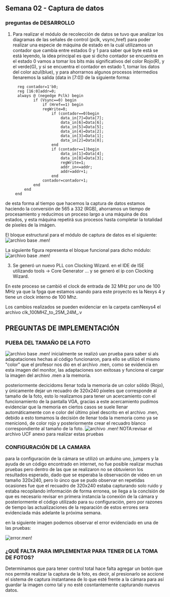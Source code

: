 ## Semana 02 - Captura de datos
### preguntas de DESARROLLO
1. Para realizar el módulo de recolección de datos se tuvo que analizar los diagramas de las señales de control (pclk, vsync,href) para poder realizar   una especie de máquina de estado en la cuál utilizamos un contador que cambia entre estados 0 y  1 para saber qué byte está se está leyendo, la idea principal es que si dicho contador se encuentra en el estado 0 vamos a tomar los bits más significativos del color Rojo(R), 
y el verde(G), y si se encuentra el contador en estado 1, tomar los datos del color azul(blue), y para ahorrarnos algunos procesos intermedios llenaremos la salida (data in [7:0]) de la siguiente forma:  


		 reg contador=1'b0;
		 reg [16:0]addr=0;
		 always @ (negedge Pclk) begin
				if (Vsync==0) begin
					if (Href==1) begin
					regWrite=0;
						if (contador==0)begin
							data_in[7]=Data[7];
							data_in[6]=Data[6];
							data_in[5]=Data[5];
							data_in[4]=Data[2];
							data_in[3]=Data[1];
							data_in[2]=Data[0];
						end
		  				if (contador==1)begin
							data_in[1]=Data[4];
							data_in[0]=Data[3];
							regWrite=1;
							addr_in<=addr;
							addr=addr+1;
						end
					contador=contador+1;
				end
			end
		end

de esta forma al tiempo que hacemos la captura de datos estamos haciendo la conversión de 565 a 332 (RGB), ahorramos un tiempo de procesamiento y reducimos un proceso largo a una máquina de dos estados, y esta máquina repetirá sus procesos hasta completar la totalidad de píxeles de la imágen.

El bloque estructural para el módulo de captura de datos es el siguiente:
![archivo base .men!]( /docs/figs/Bloque_Captura.png "archivo base .men")

La siguiente figura representa el bloque funcional para dicho módulo:
![archivo base .men!]( /docs/figs/Bloque_Funcional_Captura.png "archivo base .men")

3. Se generó un nuevo PLL con Clocking Wizard. en el IDE de ISE utilizando tools -> Core Generator ... y se generó el ip con Clocking Wizard.

En este proceso se cambió el clock de entrada de 32 MHz por uno de 100 MHz ya que la fpga que estamos usando para este proyecto es la Nexys 4 y tiene un clock interno de 100 Mhz.

Los cambios realizados se pueden evidenciar en la carpeta camNexys4 el archivo clk_100MHZ_to_25M_24M_.v
## PREGUNTAS DE IMPLEMENTACIÓN
### PUEBA DEL TAMAÑO DE LA FOTO

![archivo base .men!]( /docs/figs/código_base_prueba_tamaño_foto.jpeg "archivo base .men")
inicialmente se realizó uan prueba para saber si als adapataciones hechas al código funcionaron, para ello se utilizó el mismo "color" que el profesor 
nos dio en el archivo .men, como se evidencia en esta imagen del monitor, las adaptaciones son exitosas y funciona el cargar la imagen del archivo .men
a la memoria.

posteriormente decicidoms llenar toda la memoria de un color sólido (Rojo), y únicamente dejar un recuadro de 320x240 píxeles que corresponde al tamaño de la foto, esto lo realizamos para tener un acercamiento con el funcionamiento de la pantalla VGA, gracias a este acercamiento pudimos evidenciar que la memoria en ciertos casos se suele llenar automáticamente con e color del último píxel descrito en el archivo .men, debido a esto tomamos la decisión de llenar toda la memoria como ya se menicionó, de color rojo y posteriormente crear el recuadro blanco correspondiente al tamaño de la foto.
![archivo .men!]( /docs/figs/prueba_tamaño_foto.jpeg "archivo .men")
NOTA:revisar el archivo UCF anexo para realizar estas pruebas

### CONFIGURACIÓN DE LA CAMARA 
para la configuración de la cámara se utilizó un arduino uno, jumpers y la ayuda de un código encontrado en internet, no fue posible realizar muchas pruebas pero dentro de las que se realizaron no se obtuvieron los resultados esperado, dado que se esperaba la observación de video en un tamaño 320x240, pero lo únco que se pudo observar en repetidas ocasiones fue que el recuadro de 320x240 estaba capturando solo ruido y estaba recopilando información de forma erronea, se llega a la conclsión de que es necesario revisar en primera instancia la conexión de la cámara y posteriormente el código utilizado para su configuración, pero por razones de tiempo las actualizaciones de la reparación de estos errores sera evidenciada más adelante la próxima semana.

en la siguiente imagen podemos observar el error evidenciado en una de las pruebas:  

![error.men!]( /docs/figs/error.jpg "error.men")

### ¿QUÉ FALTA PARA IMPLEMENTAR PARA TENER DE LA TOMA DE FOTOS?

Determinamos que para tener control total hace falta agregar un botón que nos permita realizar la captura de la foto, es decir, al presionarlo se accione el sistema de captura instantanea de lo que esté frente a la cámara para así guardar la imagen como tal y no esté cosntantemente capturando nuevos datos. 


